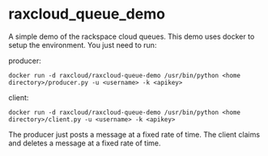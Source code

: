 raxcloud_queue_demo
===================

A simple demo of the rackspace cloud queues. This demo uses docker to setup the environment. You just need to run:

producer:

    docker run -d raxcloud/raxcloud-queue-demo /usr/bin/python <home directory>/producer.py -u <username> -k <apikey>


client:

    docker run -d raxcloud/raxcloud-queue-demo /usr/bin/python <home directory>/client.py -u <username> -k <apikey>


The producer just posts a message at a fixed rate of time. The client claims and deletes a message at a fixed rate of time. 
